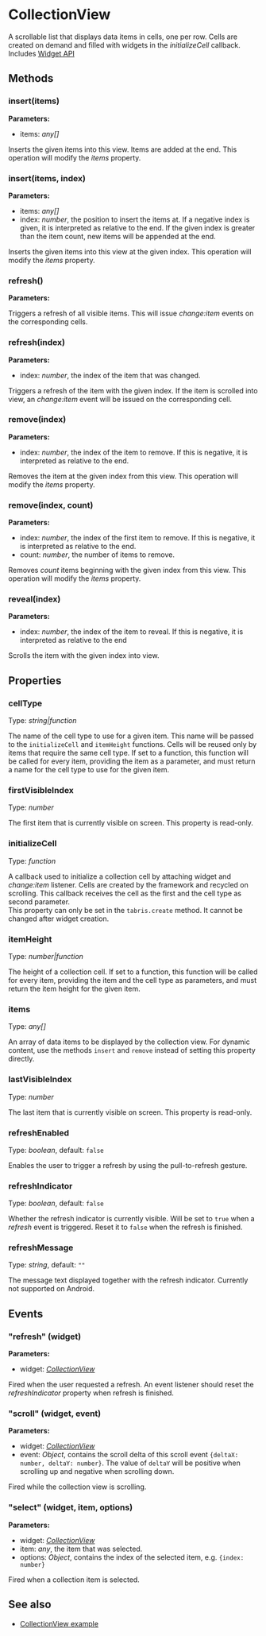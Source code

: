 ---
---
# CollectionView
A scrollable list that displays data items in cells, one per row. Cells are created on demand and filled with widgets in the *initializeCell* callback.
Includes [Widget API](Widget.md)

## Methods
### insert(items)


**Parameters:**

- items: *any[]*

Inserts the given items into this view. Items are added at the end. This operation will modify the *items* property.

### insert(items, index)


**Parameters:**

- items: *any[]*
- index: *number*, the position to insert the items at. If a negative index is given, it is interpreted as relative to the end. If the given index is greater than the item count, new items will be appended at the end.

Inserts the given items into this view at the given index. This operation will modify the *items* property.

### refresh()


**Parameters:**



Triggers a refresh of all visible items. This will issue *change:item* events on the corresponding cells.

### refresh(index)


**Parameters:**

- index: *number*, the index of the item that was changed.

Triggers a refresh of the item with the given index. If the item is scrolled into view, an *change:item* event will be issued on the corresponding cell.

### remove(index)


**Parameters:**

- index: *number*, the index of the item to remove. If this is negative, it is interpreted as relative to the end.

Removes the item at the given index from this view. This operation will modify the *items* property.

### remove(index, count)


**Parameters:**

- index: *number*, the index of the first item to remove. If this is negative, it is interpreted as relative to the end.
- count: *number*, the number of items to remove.

Removes *count* items beginning with the given index from this view. This operation will modify the *items* property.

### reveal(index)


**Parameters:**

- index: *number*, the index of the item to reveal. If this is negative, it is interpreted as relative to the end

Scrolls the item with the given index into view.


## Properties
### cellType
Type: *string|function*

The name of the cell type to use for a given item. This name will be passed to the `initializeCell` and `itemHeight` functions. Cells will be reused only by items that require the same cell type. If set to a function, this function will be called for every item, providing the item as a parameter, and must return a name for the cell type to use for the given item.
### firstVisibleIndex
Type: *number*

The first item that is currently visible on screen. This property is read-only.
### initializeCell
Type: *function*

A callback used to initialize a collection cell by attaching widget and *change:item* listener. Cells are created by the framework and recycled on scrolling. This callback receives the cell as the first and the cell type as second parameter.<br/>This property can only be set in the `tabris.create` method. It cannot be changed after widget creation.
### itemHeight
Type: *number|function*

The height of a collection cell. If set to a function, this function will be called for every item, providing the item and the cell type as parameters, and must return the item height for the given item.
### items
Type: *any[]*

An array of data items to be displayed by the collection view. For dynamic content, use the methods `insert` and `remove` instead of setting this property directly.
### lastVisibleIndex
Type: *number*

The last item that is currently visible on screen. This property is read-only.
### refreshEnabled
Type: *boolean*, default: `false`

Enables the user to trigger a refresh by using the pull-to-refresh gesture.
### refreshIndicator
Type: *boolean*, default: `false`

Whether the refresh indicator is currently visible. Will be set to `true` when a *refresh* event is triggered. Reset it to `false` when the refresh is finished.
### refreshMessage
Type: *string*, default: `""`

The message text displayed together with the refresh indicator. Currently not supported on Android.

## Events
### "refresh" (widget)

**Parameters:**

- widget: *[CollectionView](CollectionView.md)*

Fired when the user requested a refresh. An event listener should reset the *refreshIndicator* property when refresh is finished.

### "scroll" (widget, event)

**Parameters:**

- widget: *[CollectionView](CollectionView.md)*
- event: *Object*, contains the scroll delta of this scroll event `{deltaX: number, deltaY: number}`. The value of `deltaY` will be positive when scrolling up and negative when scrolling down.

Fired while the collection view is scrolling.

### "select" (widget, item, options)

**Parameters:**

- widget: *[CollectionView](CollectionView.md)*
- item: *any*, the item that was selected.
- options: *Object*, contains the index of the selected item, e.g. `{index: number}`

Fired when a collection item is selected.


## See also
- [CollectionView example](https://github.com/eclipsesource/tabris-js/blob/v1.5.0/snippets/collectionview/collectionview.js)
